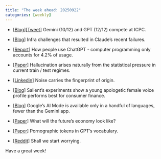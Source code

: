 ```yaml
---
title: "The week ahead: 20250922"
categories: [weekly]
---
```


- [[Blog](https://deepmind.google/discover/blog/gemini-achieves-gold-level-performance-at-the-international-collegiate-programming-contest-world-finals/)][[Tweet](https://x.com/MostafaRohani/status/1968360976379703569)]
  Gemini (10/12) and GPT (12/12) compete at ICPC.

- [[Blog](https://www.anthropic.com/engineering/a-postmortem-of-three-recent-issues)]
  Infra challenges that resulted in Claude’s recent failures.

- [[Report](https://www.nber.org/papers/w34255)] How people use ChatGPT -
  computer programming only accounts for 4.2% of usage.

- [[Paper](https://arxiv.org/abs/2509.04664)] Hallucination arises naturally
  from the statistical pressure in current train / test regimes.

- [[Linkedin](https://www.linkedin.com/posts/kavishka-abeywardhana-01b891214_i-ran-a-small-experiment-comparing-a-real-activity-7372889385530433536-DIlu?utm_source=share&utm_medium=member_desktop&rcm=ACoAAC2uU2sBpJt1VxFVzOMSAYabBAnvjBQT-1k)]
  Noise carries the fingerprint of origin.

- [[Blog](https://www.trysalient.com/blog/sorry-now-pay-me)] Salient’s
  experiments show a young apologetic female voice profile performs best for
  consumer finance.

- [[Blog](https://blog.google/products/search/ai-mode-expands-more-languages/)]
  Google’s AI Mode is available only in a handful of languages, fewer than the
  Gemini app.

- [[Paper](https://arxiv.org/abs/2509.10147v1)] What will the future’s economy
  look like?

- [[Paper](https://arxiv.org/abs/2508.17771)] Pornographic tokens in GPT’s
  vocabulary.

- [[Reddit](https://www.reddit.com/r/singularity/comments/1nidifd/ok_should_we_start_worrying/?share_id=tZ2aYLJ9CEQx3JKg9qecZ&utm_content=1&utm_medium=android_app&utm_name=androidcss&utm_source=share&utm_term=1)]
  Shall we start worrying.

Have a great week!
